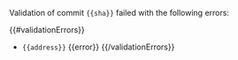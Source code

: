 Validation of commit `{{sha}}` failed with the following errors:

{{#validationErrors}}

- `{{address}}` {{error}}
  {{/validationErrors}}
